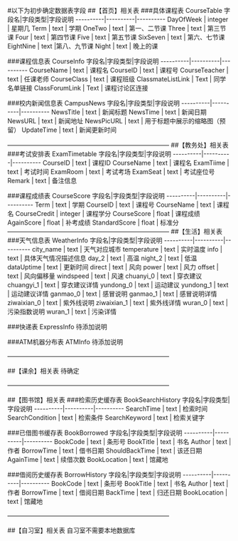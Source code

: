 #以下为初步确定数据表字段
##【首页】相关表
###具体课程表 CourseTable
字段名|字段类型|字段说明
----------|----------|----------
DayOfWeek | integer | 星期几
Term | text | 学期
OneTwo | text | 第一、二节课
Three | text | 第三节课
Four | text | 第四节课
Five | text | 第五节课
SixSeven | text | 第六、七节课
EightNine | text |第八、九节课
Night | text | 晚上的课

###课程信息表 CourseInfo
字段名|字段类型|字段说明
----------|----------|----------
CourseName | text | 课程名
CourseID | text | 课程号
CourseTeacher | text | 任课老师
CourseClass | text | 课程班级
ClassmateListLink | Text | 同学名单链接
ClassForumLink | Text | 课程讨论区连接

###校内新闻信息表 CampusNews
字段名|字段类型|字段说明
----------|----------|----------
NewsTitle | text | 新闻标题
NewsTime | text | 新闻日期
NewsURL | text | 新闻地址
NewsPicURL | text | 用于标题中展示的缩略图（预留）
UpdateTime | text | 新闻更新时间

——————————————————————————
##【教务处】相关表
###考试安排表 ExamTimetable
字段名|字段类型|字段说明
----------|----------|----------
CourseID | text | 课程ID
CourseName | text | 课程名
ExamTiime | text | 考试时间
ExamRoom | text | 考试考场
ExamSeat | text | 考试座位号
Remark | text | 备注信息

###课程成绩表 CourseScore
字段名|字段类型|字段说明
----------|----------|----------
Term | text | 学期
CourseID | text | 课程号
CourseName | text | 课程名
CourseCredit | integer | 课程学分
CourseScore | float | 课程成绩
AgainScore | float | 补考成绩
StandardScore | float | 标准分
——————————————————————————
##【生活】相关表
###天气信息表 WeatherInfo
字段名|字段类型|字段说明
----------|----------|----------
city_name | text | 天气对应城市
temperature | text | 实时温度
info | text | 具体天气情况描述信息
day_2 | text | 高温
night_2 | text | 低温
dataUptime | text | 更新时间
direct | text | 风向
power | text | 风力
offset | text | 风向偏移量
windspeed | text | 风速
chuanyi_0 | text | 穿衣建议
chuangyi_1 | text | 穿衣建议详情
yundong_0 | text | 运动建议
yundong_1 | text | 运动建议详情
ganmao_0 | text | 感冒说明
ganmao_1 | text | 感冒说明详情
ziwaixian_0 | text | 紫外线说明
ziwaixian_1 | text | 紫外线详情
wuran_0 | text | 污染指数说明
wuran_1 | text | 污染详情

###快递表 ExpressInfo
待添加说明

###ATM机器分布表 ATMInfo
待添加说明

——————————————————————————

##【课余】相关表
待确定

——————————————————————————

##【图书馆】相关表
###检索历史缓存表 BookSearchHistory
字段名|字段类型|字段说明
----------|----------|----------
SearchTime | text | 检索时间
SearchCondition | text | 检索条件
SearchKeyword | text | 检索关键字

###已借图书缓存表 BookBorrowed 
字段名|字段类型|字段说明
----------|----------|----------
BookCode | text | 条形号
BookTitle | text | 书名
Author | text | 作者
BorrowTime | text | 借书日期
ShouldBackTime | text | 该还日期
AgainTime | text | 续借次数
BookLocation | text | 馆藏地


###借阅历史缓存表 BorrowHistory
字段名|字段类型|字段说明
----------|----------|----------
BookCode | text | 条形号
BookTitle | text | 书名
Author | text | 作者
BorrowTime | text | 借阅日期
BackTime | text | 归还日期
BookLocation | text | 馆藏地

——————————————————————————

##【自习室】相关表
自习室不需要本地数据库
